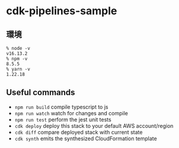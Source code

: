 # cdk-pipelines-sample

## 環境
```
% node -v
v16.13.2
% npm -v
8.5.5
% yarn -v
1.22.18
```

## Useful commands

* `npm run build`   compile typescript to js
* `npm run watch`   watch for changes and compile
* `npm run test`    perform the jest unit tests
* `cdk deploy`      deploy this stack to your default AWS account/region
* `cdk diff`        compare deployed stack with current state
* `cdk synth`       emits the synthesized CloudFormation template

